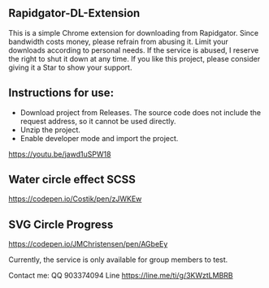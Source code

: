 ## Rapidgator-DL-Extension


This is a simple Chrome extension for downloading from Rapidgator. Since bandwidth costs money, please refrain from abusing it. Limit your downloads according to personal needs. If the service is abused, I reserve the right to shut it down at any time. If you like this project, please consider giving it a Star to show your support.

## Instructions for use:
* Download project from Releases.
  The source code does not include the request address, so it cannot be used directly.
* Unzip the project.
* Enable developer mode and import the project.

https://youtu.be/jawd1uSPW18

## Water circle effect SCSS
https://codepen.io/Costik/pen/zJWKEw

## SVG Circle Progress
https://codepen.io/JMChristensen/pen/AGbeEy

Currently, the service is only available for group members to test.

Contact me:
QQ 903374094
Line https://line.me/ti/g/3KWztLMBRB
